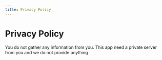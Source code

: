 ```yaml
---
title: Privacy Policy
---
```


# Privacy Policy

You do not gather any information from you. This app need a private server from you and we do not provide anything

